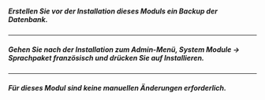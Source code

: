 ##### Erstellen Sie vor der Installation dieses Moduls ein Backup der Datenbank.
---
##### Gehen Sie nach der Installation zum Admin-Menü, ***System Module -> Sprachpaket französisch*** und drücken Sie auf Installieren.
---
##### Für dieses Modul sind keine manuellen Änderungen erforderlich.